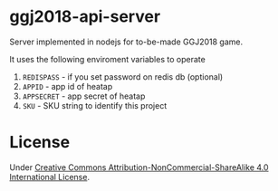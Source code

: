 # ggj2018-api-server

Server implemented in nodejs for to-be-made GGJ2018 game.

It uses the following enviroment variables to operate
1. `REDISPASS` - if you set password on redis db (optional)
2. `APPID` - app id of heatap
3. `APPSECRET` - app secret of heatap
4. `SKU` - SKU string to identify this project

# License

Under [Creative Commons Attribution-NonCommercial-ShareAlike 4.0 International License](https://github.com/haxpor/fkit/blob/master/LICENSE).
